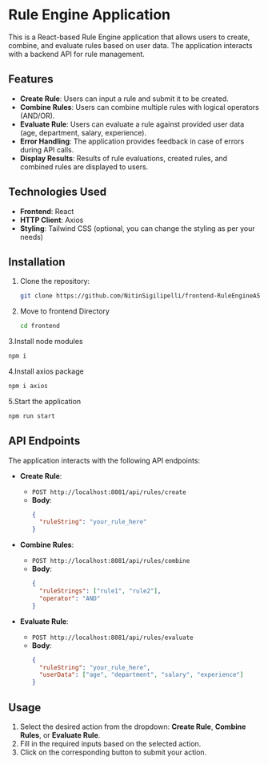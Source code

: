 # Rule Engine Application

This is a React-based Rule Engine application that allows users to create, combine, and evaluate rules based on user data. The application interacts with a backend API for rule management.

## Features

- **Create Rule**: Users can input a rule and submit it to be created.
- **Combine Rules**: Users can combine multiple rules with logical operators (AND/OR).
- **Evaluate Rule**: Users can evaluate a rule against provided user data (age, department, salary, experience).
- **Error Handling**: The application provides feedback in case of errors during API calls.
- **Display Results**: Results of rule evaluations, created rules, and combined rules are displayed to users.

## Technologies Used

- **Frontend**: React
- **HTTP Client**: Axios
- **Styling**: Tailwind CSS (optional, you can change the styling as per your needs)

## Installation

1. Clone the repository:

   ```bash
   git clone https://github.com/NitinSigilipelli/frontend-RuleEngineAST.git
   ```
2. Move to frontend Directory
   ```bash
   cd frontend
   ```
3.Install node modules
```bash
npm i
```
4.Install axios package
```bash
npm i axios
```
5.Start the application
```bash
npm run start
```
## API Endpoints

The application interacts with the following API endpoints:

- **Create Rule**: 
  - `POST http://localhost:8081/api/rules/create`
  - **Body**: 
    ```json
    {
      "ruleString": "your_rule_here"
    }
    ```

- **Combine Rules**: 
  - `POST http://localhost:8081/api/rules/combine`
  - **Body**: 
    ```json
    {
      "ruleStrings": ["rule1", "rule2"],
      "operator": "AND"
    }
    ```

- **Evaluate Rule**: 
  - `POST http://localhost:8081/api/rules/evaluate`
  - **Body**: 
    ```json
    {
      "ruleString": "your_rule_here",
      "userData": ["age", "department", "salary", "experience"]
    }
    ```

## Usage

1. Select the desired action from the dropdown: **Create Rule**, **Combine Rules**, or **Evaluate Rule**.
2. Fill in the required inputs based on the selected action.
3. Click on the corresponding button to submit your action.


